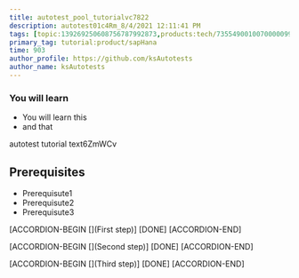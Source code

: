 ```yaml
---
title: autotest_pool_tutorialvc7822
description: autotest01c4Rm_8/4/2021 12:11:41 PM
tags: [topic:139269250608756787992873,products:tech/73554900100700000996,tutorial:experience/advanced]
primary_tag: tutorial:product/sapHana
time: 903
author_profile: https://github.com/ksAutotests
author_name: ksAutotests
---
```

### You will learn
- You will learn this
- and that

autotest tutorial text6ZmWCv

## Prerequisites
- Prerequisute1
- Prerequisute2
- Prerequisute3

[ACCORDION-BEGIN [](First step)]
[DONE]
[ACCORDION-END]

[ACCORDION-BEGIN [](Second step)]
[DONE]
[ACCORDION-END]

[ACCORDION-BEGIN [](Third step)]
[DONE]
[ACCORDION-END]

